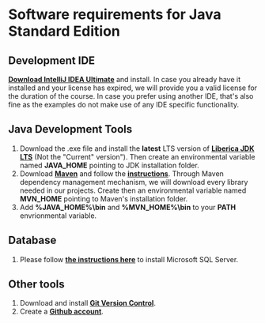 # Software requirements for Java Standard Edition

## Development IDE
**[Download IntelliJ IDEA Ultimate](https://www.jetbrains.com/idea/download/#section=windows)** and install. In case you already have it installed and your license has expired, we will provide you a valid license for the duration of the course. In case you prefer using another IDE, that's also fine as the examples do not make use of any IDE specific functionality. 

## Java Development Tools
1. Download the .exe file and install the **latest** LTS version of **[Liberica JDK LTS](https://bell-sw.com/pages/downloads/)** (Not the "Current" version"). Then create an environmental variable named **JAVA_HOME** pointing to JDK installation folder.
2. Download **[Maven](https://maven.apache.org/download.cgi)** and follow the **[instructions](https://maven.apache.org/install.html)**. Through Maven dependency management mechanism, we will download every library needed in our projects.  Create then an environmental variable named **MVN_HOME** pointing to Maven's installation folder.
3. Add **%JAVA_HOME%\bin** and **%MVN_HOME%\bin** to your **PATH** envrionmental variable.

## Database
1. Please follow **[the instructions here](https://github.com/codehub-learn/development-environment-setup/blob/main/MSSQL.md)** to install Microsoft SQL Server.

## Other tools
1. Download and install **[Git Version Control](https://git-scm.com/downloads)**.
2. Create a **[Github account](https://github.com/join)**.
